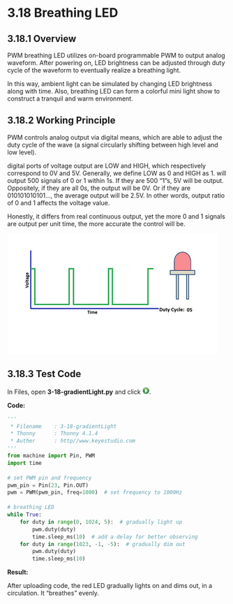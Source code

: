 # 3.18 Breathing LED

## 3.18.1 Overview

PWM breathing LED utilizes on-board programmable PWM to output analog waveform. After powering on, LED brightness can be adjusted through duty cycle of the waveform to eventually realize a breathing light.

In this way, ambient light can be simulated by changing LED brightness along with time. Also, breathing LED can form a colorful mini light show to construct a tranquil and warm environment.

## 3.18.2 Working Principle

PWM controls analog output via digital means, which are able to adjust the duty cycle of the wave (a signal circularly shifting between high level and low level).

digital ports of voltage output are LOW and HIGH, which respectively correspond to 0V and 5V. Generally, we define LOW as 0 and HIGH as 1. will output 500 signals of 0 or 1 within 1s. If they are 500 “1”s, 5V will be output. Oppositely, if they are all 0s, the output will be 0V. Or if they are 010101010101…, the average output will be 2.5V. In other words, output ratio of 0 and 1 affects the voltage value. 

Honestly, it differs from real continuous output, yet the more 0 and 1 signals are output per unit time, the more accurate the control will be.

![6-18](./media/6-18-2.png)

## 3.18.3 Test Code

In Files, open **3-18-gradientLight.py** and click ![](media/run.jpg).

 **Code:**

```python
'''
 * Filename    : 3-18-gradientLight
 * Thonny      : Thonny 4.1.4
 * Auther      : http//www.keyestudio.com
'''
from machine import Pin, PWM  
import time  
  
# set PWM pin and frequency  
pwm_pin = Pin(23, Pin.OUT)  
pwm = PWM(pwm_pin, freq=1000)  # set frequency to 1000Hz  
  
# breathing LED  
while True:  
    for duty in range(0, 1024, 5):  # gradually light up
        pwm.duty(duty)  
        time.sleep_ms(10)  # add a delay for better observing  
    for duty in range(1023, -1, -5):  # gradually dim out
        pwm.duty(duty)  
        time.sleep_ms(10)

```

 **Result:**

After uploading code, the red LED gradually lights on and dims out, in a circulation. It “breathes” evenly.